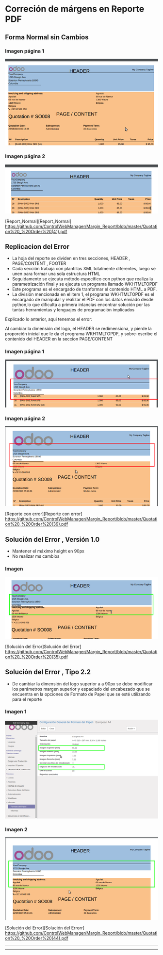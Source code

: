 # Correción de márgens en Reporte PDF

## Forma Normal sin Cambios

### Imagen página 1
![](https://github.com/ControlWebManager/Margin_Report/blob/master/Selecci%C3%B3n_764.png)
### Imagen página 2
![](https://github.com/ControlWebManager/Margin_Report/blob/master/Selecci%C3%B3n_765.png)

[Report_Normal][Report_Normal]
 https://github.com/ControlWebManager/Margin_Report/blob/master/Quotation%20_%20Order%20(41).pdf
 
## Replicacion del Error

- La hoja del reporte se dividen en tres secciones, HEADER ,  PAGE/CONTENT , FOOTER
- Cada sección trabaja con plantillas XML totalmente diferentes, luego se unen para formar una sola estructura HTML
- Seguidamente se ejecuta método específico con python que realiza la parametrización final y se ejecuta un programa llamado WKHTMLTOPDF
- Este programa es el encargado de tranformar el contenido HTML a PDF.
- La división mencionada en el item 1, el programa WKHTMLTOPDF es el encargado de manipular y realizar el PDF con los datos enviado desde python,lo que dificulta a primera intancias encontrar solución por las tantas herramientas y lenguajes de programación implicados

Explicado lo anterior, aqui tenemos el error:

Al cambiar la dimensión del logo, el  HEADER se redimensiona, y pierde la proporción inicial que le da el programa WKHTMLTOPDF, y sobre-escribe el contenido del HEADER en la seccion PAGE/CONTENT

### Imagen página 1
![](https://github.com/ControlWebManager/Margin_Report/blob/master/Selecci%C3%B3n_769.png)
### Imagen página 2
![](https://github.com/ControlWebManager/Margin_Report/blob/master/Selecci%C3%B3n_768.png)

[Reporte con error][Reporte con error]
 https://github.com/ControlWebManager/Margin_Report/blob/master/Quotation%20_%20Order%20(39).pdf
     
## Solución del Error , Versión 1.0

- Mantener el máximo height en 90px
- No realizar ms cambios

### Imagen 
![](https://github.com/ControlWebManager/Margin_Report/blob/master/Selecci%C3%B3n_770.png)

[Solución del Error]Solución del Error]
 https://github.com/ControlWebManager/Margin_Report/blob/master/Quotation%20_%20Order%20(35).pdf
 
## Solución del Error , Tipo 2.2

- De cambiar la dimensión del logo superior a a 90px se debe modificar los parámetros margen superior y espaciado del encabezado que se encuentra en la opciones de Formato de Papel que se esté utilizando para el reporte

### Imagen 1
![](https://github.com/ControlWebManager/Margin_Report/blob/master/Selecci%C3%B3n_772.png)

### Imagen 2
![](https://github.com/ControlWebManager/Margin_Report/blob/master/Selecci%C3%B3n_771.png)

[Solución del Error][Solución del Errorr]
 https://github.com/ControlWebManager/Margin_Report/blob/master/Quotation%20_%20Order%20(44).pdf
 
---------------------
---------------------

